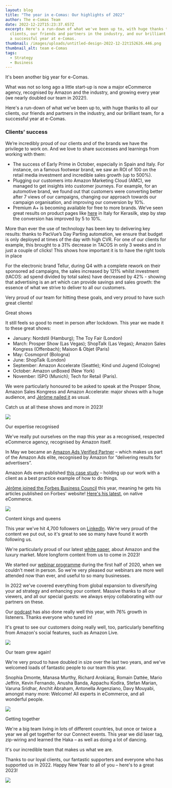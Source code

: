 ```yaml
---
layout: blog
title: "The year in e-Comas: Our highlights of 2022"
author: The e-Comas Team
date: 2022-12-22T15:23:37.657Z
excerpt: Here's a run-down of what we've been up to, with huge thanks to all our
  clients, our friends and partners in the industry, and our brilliant team, for
  a successful year at e-Comas.
thumbnail: /images/uploads/untitled-design-2022-12-22t152626.446.png
thumbnail_alt: team e-Comas
tags:
  - Strategy
  - Business
---
```

<!--StartFragment-->

It's been another big year for e-Comas.

What was not so long ago a little start-up is now a major eCommerce agency, recognised by Amazon and the industry, and growing every year (we nearly doubled our team in 2022!).

Here's a run-down of what we've been up to, with huge thanks to all our clients, our friends and partners in the industry, and our brilliant team, for a successful year at e-Comas.

### Clients’ success

We’re incredibly proud of our clients and of the brands we have the privilege to work on. And we love to share successes and learnings from working with them:

* The success of Early Prime in October, especially in Spain and Italy. For instance, on a famous footwear brand, we saw an ROI of 100 on the retail media investment and incredible sales growth (up to 500%).
* Plugging our customers into Amazon Marketing Cloud (AMC), we managed to get insights into customer journeys. For example, for an automotive brand, we found out that customers were converting better after 7 views of our campaigns, changing our approach towards our campaign organisation, and improving our conversion by 10%.
* Premium A+ is becoming available for free to more brands. We’ve seen great results on product pages like [here](https://www.amazon.it/dp/B015GNZY7E?ref=emc_p_m_5_i) in Italy for Kerasilk, step by step the conversion has improved by 5 to 10%. 

More than ever the use of technology has been key to delivering key results: thanks to PacVue’s Day Parting automation, we ensure that budget is only deployed at times of the day with high CVR. For one of our clients for example, this brought to a 31% decrease in TACOS in only 3 weeks and in just a couple of clicks! This shows how important it is to have the right tools in place

For the electronic brand Tellur, during Q4 with a complete rework on their sponsored ad campaigns, the sales increased by 121% whilst investment (tACOS: ad spend divided by total sales) have decreased by 42% - showing that advertising is an art which can provide savings and sales growth: the essence of what we strive to deliver to all our customers.

<!--StartFragment-->

Very proud of our team for hitting these goals, and very proud to have such great clients! 

Great shows

It still feels so good to meet in person after lockdown. This year we made it to these great shows:

* January: Nordstil (Hamburg); The Toy Fair (London) 
* March: Prosper Show (Las Vegas); ShopTalk (Las Vegas); Amazon Sales Kongress (Offenbach); Maison & Objet (Paris)
* May: Cosmoprof (Bologna)
* June: ShopTalk (London)
* September: Amazon Accelerate (Seattle); Kind und Jugend (Cologne)
* October: Amazon unBoxed (New York)
* November: ISPO (Munich); Tech for Retail (Paris).

We were particularly honoured to be asked to speak at the Prosper Show, Amazon Sales Kongress and Amazon Accelerate: major shows with a huge audience, and [Jérôme nailed it](https://sell.amazon.com/events) as usual.

Catch us at all these shows and more in 2023!

![](https://lh3.googleusercontent.com/hu8lDNLcwI495dOan1vpHebG6btX55HeK0VzD3qlg2M5JKNNzUOUd2kM_1T66PH2y98CMIN5c4bFrZcPlPM9QS2QsppBMAUQBDOvfVOrlyk2WudlqFY38EMh7jAgjAR28NNutnUdCY2thrhT_rHy7SgCYTlLsJkzXWDEn_9STYppYvbN0qw16ECBerS6qQ)

Our expertise recognised

We've really put ourselves on the map this year as a recognised, respected eCommerce agency, recognised by Amazon itself.

In May we became an [Amazon Ads Verified Partner](https://e-comas.com/2022/05/19/e-comas-is-now-a-verified-partner-for-amazon-ads.html) – which makes us part of the Amazon Ads elite, recognised by Amazon for “delivering results for advertisers”.

Amazon Ads even published [this case study](https://advertising.amazon.com/library/case-studies/how-e-comas-and-superfeet-used-sponsored-products) – holding up our work with a client as a best practice example of how to do things.

[Jérôme joined the Forbes Business Council](https://e-comas.com/2022/06/10/e-comas-founder-j%C3%A9r%C3%B4me-is-now-a-forbes-writer.html) this year, meaning he gets his articles published on Forbes' website! [Here's his latest](https://www.forbes.com/sites/forbesbusinesscouncil/2022/10/18/4-native-e-commerce-trends-in-a-cookie-less-era/?sh=3f730e86d85d), on native eCommerce.

![](https://lh3.googleusercontent.com/Qnm0aU63lvVb_qU2O3vh1mzYBH3mz0KJBOrYwLvXO1RUSLiHe8qhP9rtjNip3-RstVWDYtEs2_ThUrxz5y5DLRvHnhwQn4SdzQt-jIK96Bfxl7W6FgTsMGErnLOjIB-oRK2hFcSXpBSmLukVYQqxZ0M63R89Gcxicivj2NUQwin5zKc0oakBl_Lf8IM1XQ)

Content kings and queens

This year we've hit 4,700 followers on [LinkedIn](https://www.linkedin.com/company/e-comas/). We're very proud of the content we put out, so it's great to see so many have found it worth following us.

We're particularly proud of our latest [white paper](https://e-comas.com/white-paper-form.html), about Amazon and the luxury market. More longform content from us to come in 2023!

We started our [webinar programme](https://www.youtube.com/playlist?list=PLIISXNQzZ8ZrvjOjGsK9iJykSn_x6xO3k) during the first half of 2020, when we couldn't meet in person. So we're very pleased our webinars are more well attended now than ever, and useful to so many businesses.

In 2022 we've covered everything from global expansion to diversifying your ad strategy and enhancing your content. Massive thanks to all our viewers, and all our special guests: we always enjoy collaborating with our partners on these.

Our [podcast](https://e-comas.com/podcast.html) has also done really well this year, with 76% growth in listeners. Thanks everyone who tuned in!

It's great to see our customers doing really well, too, particularly benefiting from Amazon's social features, such as Amazon Live.

![](https://lh5.googleusercontent.com/ax4Rrj7YveF-RDoFLsv30EAFcsnvzSfhitwmB9Ksl_mduX6RA40apEBhd4LxpdmGQRuQLQn3qJu8g2CZ3xeg5Dk_82ZeZBQBsCk0Gv35jW7SEwEk3g_m9I_yCEf_-wKwywiMtEJ9XWDQ0z70_P-B9W4CoA6a-nbuyFBJ3EAMOI1VoClYCTEgvdC_wVItAg)

Our team grew again!

We're very proud to have doubled in size over the last two years, and we've welcomed loads of fantastic people to our team this year.

Snophia Dmonte, Manasa Murthy, Richard Arokiaraj, Romain Dattée, Mario Jeffrin, Kevin Fernando, Anusha Banda, Appachu Kodira, Stefan Marian, Varuna Sridhar, Anchit Abraham, Antonella Argenziano, Davy Mouyabi, amongst many more: Welcome! All experts in eCommerce, and all wonderful people.

![](https://lh5.googleusercontent.com/7zqZluiWUM-QAhdEpfxt6YL2SjAQCqbcR76Jho1awK8StVoIT0BtyPaZoH5xu71dZJQ-JRgRxIAJzXzl9pXZVerlA2qI71xN0i3HZc2yiqAF63AybCyBoBvWqx6-e_5AwDmkGv5k2I0tm6YAF3E8Lzow31ZMUbKSC4IgWJcp-elseI-alXUJmkXdwDjJ4w)

Getting together

We're a big team living in lots of different countries, but once or twice a year we all get together for our Connect events. This year we did laser tag, zip-wiring and learned the Haka – as well as doing a lot of dancing.

It's our incredible team that makes us what we are.

Thanks to our loyal clients, our fantastic supporters and everyone who has supported us in 2022. Happy New Year to all of you – here's to a great 2023!

![](https://lh6.googleusercontent.com/zKBxbsMz0-guEYXnLs5mZWAb1iG-Y5Ciu4r-T5ivvzdkwtiw0QNN9TLymn88JIzCCT5dXfnalj_RgnOqMqLgF8Cs2dlB8ap8rtUBizhOkft-c0v5IiNJjTsQYwPRgQyOeBaSfkiyyLetfPSurYioz7FEqbqizcppbg89_aeIIvrqrVWvv7tG6SfWqyYdmg)

<!--EndFragment-->